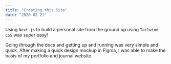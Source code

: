 ```yaml
---
title: "Creating this Site"
date: "2020-02-21"
---
```


Using `Next.js` to build a personal site from the ground up using `Tailwind CSS` was super easy!

Going through the docs and getting up and running was very simple and quick. After making a quick design
mockup in Figma, I was able to make the basis of my portfolio and journal website.

